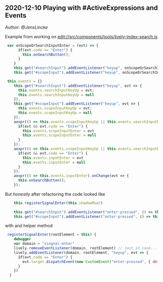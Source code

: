 ## 2020-12-10 Playing with #ActiveExpressions and Events
*Author: @JensLincke*


Example from working on <edit://src/components/tools/lively-index-search.js>

```javascript
 var onScopeOrSearchInputEnter = (evt) => { 
      if(evt.code == "Enter") { 
        this.onSearchButton(); 
      }
    }
    this.get("#searchInput").addEventListener("keyup", onScopeOrSearchInputEnter);
    this.get("#scopeInput").addEventListener("keyup", onScopeOrSearchInputEnter);
```

```javascript
 this.events = {}
    this.get("#searchInput").addEventListener("keyup", evt => {
      this.events.searchInputKeyUp = evt; 
      this.events.searchInputKeyUp = null
    });
    this.get("#scopeInput").addEventListener("keyup", evt => {
      this.events.scopeInputKeyUp = evt;
      this.events.scopeInputKeyUp = null      
    });
    aexpr(() => this.events.scopeInputKeyUp || this.events.searchInputKeyUp).onChange(evt => {
      if(evt && evt.code == "Enter") { 
        this.events.scopeInputEnter = evt 
        this.events.scopeInputEnter = null
      }
    });
    aexpr(() => this.events.scopeInputKeyUp || this.events.searchInputKeyUp).onChange(evt => {
      if(evt && evt.code == "Enter") { 
        this.events.inputEnter = evt 
        this.events.inputEnter = null
      }
    });
    aexpr(() => this.events.inputEnter).onChange(evt => {
      this.onSearchButton();
    });
```

But *honestly* after refactoring the code looked like

```javascript
    this.registerSignalEnter(this.shadowRoot)
    
    this.get("#searchInput").addEventListener("enter-pressed", () => this.onSearchButton());
    this.get("#scopeInput").addEventListener("enter-pressed", () => this.onSearchButton());
```

with and helper method

```javascript
 registerSignalEnter(rootElement = this) {
    debugger
    var domain = "singnal-enter"
    lively.removeEventListener(domain, rootElement) // just in case...
    lively.addEventListener(domain, rootElement, "keyup", evt => {
      if(evt.code == "Enter") { 
        evt.target.dispatchEvent(new CustomEvent("enter-pressed", { detail: evt })) 
      }  
    })
  }
```



